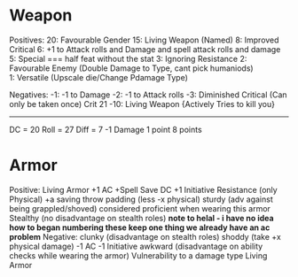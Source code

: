 
# Weapon  

Positives: 
20: Favourable Gender 
15: Living Weapon  (Named) 
8: Improved Critical
6: +1 to Attack rolls and Damage and  spell attack rolls and damage
5: Special === half feat without the stat
3: Ignoring Resistance 
2: Favourable Enemy (Double Damage to Type, cant pick humaniods)  
1: Versatile (Upscale die/Change Pdamage Type)

Negatives: 
-1: -1 to Damage 
-2: -1 to Attack rolls 
-3: Diminished  Critical (Can only be taken once) Crit 21
-10: Living Weapon {Actively Tries to kill you}
_________________________
DC = 20
Roll = 27
Diff = 7
-1 Damage 1 point
8 points


# Armor
Positive: 
Living Armor
+1 AC
+Spell Save DC
+1 Initiative 
Resistance (only Physical)
+a saving throw
padding (less -x physical)
sturdy (adv against being grappled/shoved)
considered proficient when wearing this armor 
Stealthy (no disadvantage on stealth roles)
**note to helal - i have no idea how to began numbering these keep one thing we already have an ac problem**
Negative: 
clunky (disadvantage on stealth roles)
shoddy (take +x physical damage)
-1 AC
-1 Initiative 
awkward (disadvantage on ability checks while wearing the armor)
Vulnerability to a damage type
Living Armor

